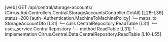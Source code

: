 [web] GET /api/central/storage-accounts/  (Cirrus.Api.Controllers.Central.StorageAccountsController.GetAll)  [L28–L36] status=200 [auth=Authentication.MachineToMachinePolicy]
  └─ maps_to StorageAccountDto [L31]
  └─ calls CentralRepository.ReadTable [L31]
  └─ uses_service CentralRepository
    └─ method ReadTable [L31]
      └─ implementation Cirrus.Central.Data.CentralRepository.ReadTable [L10-L55]

